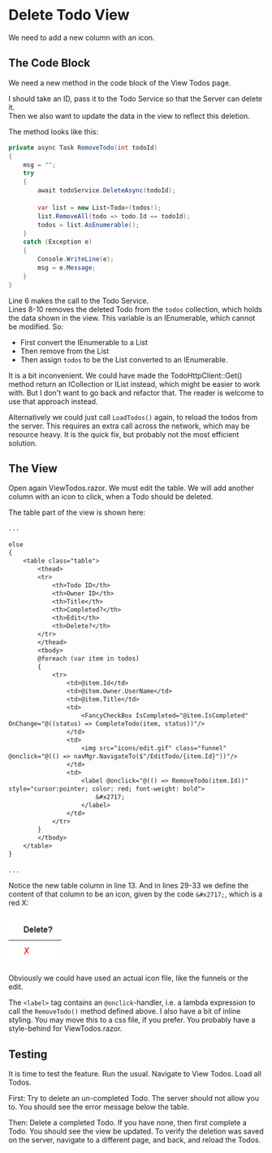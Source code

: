 # Delete Todo View

We need to add a new column with an icon.

## The Code Block

We need a new method in the code block of the View Todos page.

I should take an ID, pass it to the Todo Service so that the Server can delete it.\
Then we also want to update the data in the view to reflect this deletion.

The method looks like this:

```csharp
private async Task RemoveTodo(int todoId)
{
    msg = "";
    try
    {
        await todoService.DeleteAsync(todoId);
        
        var list = new List<Todo>(todos!);
        list.RemoveAll(todo => todo.Id == todoId);
        todos = list.AsEnumerable();
    }
    catch (Exception e)
    {
        Console.WriteLine(e);
        msg = e.Message;
    }
}
```

Line 6 makes the call to the Todo Service.\
Lines 8-10 removes the deleted Todo from the `todos` collection, which holds the data shown in the view. This variable is an IEnumerable, which cannot be modified. So:
* First convert the IEnumerable to a List
* Then remove from the List
* Then assign `todos` to be the List converted to an IEnumerable.

It is a bit inconvenient. We could have made the TodoHttpClient::Get() method return an ICollection or IList instead, which might be easier to work with. But I don't want to go back and refactor that. The reader is welcome to use that approach instead.

Alternatively we could just call `LoadTodos()` again, to reload the todos from the server. This requires an extra call across the network, which may be resource heavy. It is the quick fix, but probably not the most efficient solution.

## The View

Open again ViewTodos.razor. We must edit the table. We will add another column with an icon to click, when a Todo should be deleted.

The table part of the view is shown here:

```razor{13,29-33}
...

else
{
    <table class="table">
        <thead>
        <tr>
            <th>Todo ID</th>
            <th>Owner ID</th>
            <th>Title</th>
            <th>Completed?</th>
            <th>Edit</th>
            <th>Delete?</th>
        </tr>
        </thead>
        <tbody>
        @foreach (var item in todos)
        {
            <tr>
                <td>@item.Id</td>
                <td>@item.Owner.UserName</td>
                <td>@item.Title</td>
                <td>
                    <FancyCheckBox IsCompleted="@item.IsCompleted" OnChange="@((status) => CompleteTodo(item, status))"/>
                </td>
                <td>
                    <img src="icons/edit.gif" class="funnel" @onclick="@(() => navMgr.NavigateTo($"/EditTodo/{item.Id}"))"/>
                </td>
                <td>
                    <label @onclick="@(() => RemoveTodo(item.Id))" style="cursor:pointer; color: red; font-weight: bold">
                        &#x2717;
                    </label>
                </td>
            </tr>
        }
        </tbody>
    </table>
}

...
```

Notice the new table column in line 13. And in lines 29-33 we define the content of that column to be an icon, given by the code `&#x2717;`, which is a red X:

![img.png](Resources/XIcon.png)

Obviously we could have used an actual icon file, like the funnels or the edit.

The `<label>` tag contains an `@onclick`-handler, i.e. a lambda expression to call the `RemoveTodo()` method defined above. I also have a bit of inline styling. You may move this to a css file, if you prefer. You probably have a style-behind for ViewTodos.razor.


## Testing

It is time to test the feature. Run the usual. Navigate to View Todos. Load all Todos.

First: Try to delete an un-completed Todo. The server should not allow you to. You should see the error message below the table.

Then: Delete a completed Todo. If you have none, then first complete a Todo. You should see the view be updated. To verify the deletion was saved on the server, navigate to a different page, and back, and reload the Todos.